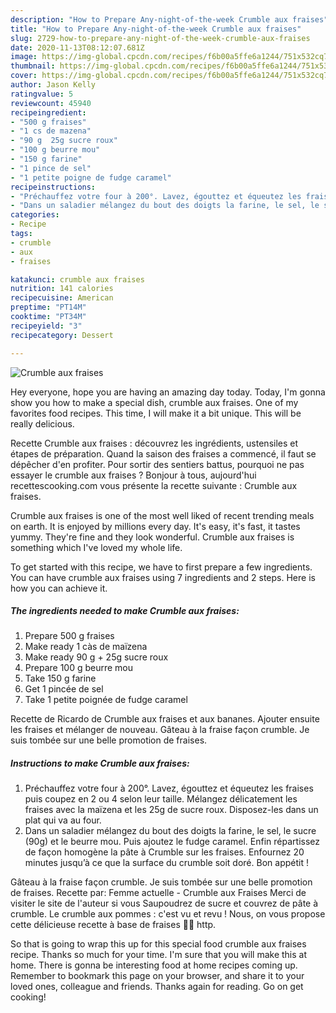 ```yaml
---
description: "How to Prepare Any-night-of-the-week Crumble aux fraises"
title: "How to Prepare Any-night-of-the-week Crumble aux fraises"
slug: 2729-how-to-prepare-any-night-of-the-week-crumble-aux-fraises
date: 2020-11-13T08:12:07.681Z
image: https://img-global.cpcdn.com/recipes/f6b00a5ffe6a1244/751x532cq70/crumble-aux-fraises-photo-principale-de-la-recette.jpg
thumbnail: https://img-global.cpcdn.com/recipes/f6b00a5ffe6a1244/751x532cq70/crumble-aux-fraises-photo-principale-de-la-recette.jpg
cover: https://img-global.cpcdn.com/recipes/f6b00a5ffe6a1244/751x532cq70/crumble-aux-fraises-photo-principale-de-la-recette.jpg
author: Jason Kelly
ratingvalue: 5
reviewcount: 45940
recipeingredient:
- "500 g fraises"
- "1 cs de mazena"
- "90 g  25g sucre roux"
- "100 g beurre mou"
- "150 g farine"
- "1 pince de sel"
- "1 petite poigne de fudge caramel"
recipeinstructions:
- "Préchauffez votre four à 200°. Lavez, égouttez et équeutez les fraises puis coupez en 2 ou 4 selon leur taille. Mélangez délicatement les fraises avec la maïzena et les 25g de sucre roux. Disposez-les dans un plat qui va au four."
- "Dans un saladier mélangez du bout des doigts la farine, le sel, le sucre (90g) et le beurre mou. Puis ajoutez le fudge caramel. Enfin répartissez de façon homogène la pâte à Crumble sur les fraises. Enfournez 20 minutes jusqu’à ce que la surface du crumble soit doré. Bon appétit !"
categories:
- Recipe
tags:
- crumble
- aux
- fraises

katakunci: crumble aux fraises 
nutrition: 141 calories
recipecuisine: American
preptime: "PT14M"
cooktime: "PT34M"
recipeyield: "3"
recipecategory: Dessert

---
```



![Crumble aux fraises](https://img-global.cpcdn.com/recipes/f6b00a5ffe6a1244/751x532cq70/crumble-aux-fraises-photo-principale-de-la-recette.jpg)

Hey everyone, hope you are having an amazing day today. Today, I'm gonna show you how to make a special dish, crumble aux fraises. One of my favorites food recipes. This time, I will make it a bit unique. This will be really delicious.

Recette Crumble aux fraises : découvrez les ingrédients, ustensiles et étapes de préparation. Quand la saison des fraises a commencé, il faut se dépêcher d&#39;en profiter. Pour sortir des sentiers battus, pourquoi ne pas essayer le crumble aux fraises ? Bonjour à tous, aujourd&#39;hui recettescooking.com vous présente la recette suivante : Crumble aux fraises.

Crumble aux fraises is one of the most well liked of recent trending meals on earth. It is enjoyed by millions every day. It's easy, it's fast, it tastes yummy. They're fine and they look wonderful. Crumble aux fraises is something which I've loved my whole life.


To get started with this recipe, we have to first prepare a few ingredients. You can have crumble aux fraises using 7 ingredients and 2 steps. Here is how you can achieve it.

<!--inarticleads1-->

##### The ingredients needed to make Crumble aux fraises:

1. Prepare 500 g fraises
1. Make ready 1 càs de maïzena
1. Make ready 90 g + 25g sucre roux
1. Prepare 100 g beurre mou
1. Take 150 g farine
1. Get 1 pincée de sel
1. Take 1 petite poignée de fudge caramel


Recette de Ricardo de Crumble aux fraises et aux bananes. Ajouter ensuite les fraises et mélanger de nouveau. Gâteau à la fraise façon crumble. Je suis tombée sur une belle promotion de fraises. 

<!--inarticleads2-->

##### Instructions to make Crumble aux fraises:

1. Préchauffez votre four à 200°. Lavez, égouttez et équeutez les fraises puis coupez en 2 ou 4 selon leur taille. Mélangez délicatement les fraises avec la maïzena et les 25g de sucre roux. Disposez-les dans un plat qui va au four.
1. Dans un saladier mélangez du bout des doigts la farine, le sel, le sucre (90g) et le beurre mou. Puis ajoutez le fudge caramel. Enfin répartissez de façon homogène la pâte à Crumble sur les fraises. Enfournez 20 minutes jusqu’à ce que la surface du crumble soit doré. Bon appétit !


Gâteau à la fraise façon crumble. Je suis tombée sur une belle promotion de fraises. Recette par: Femme actuelle - Crumble aux Fraises Merci de visiter le site de l&#39;auteur si vous Saupoudrez de sucre et couvrez de pâte à crumble. Le crumble aux pommes : c&#39;est vu et revu ! Nous, on vous propose cette délicieuse recette à base de fraises 🍓😋 http. 

So that is going to wrap this up for this special food crumble aux fraises recipe. Thanks so much for your time. I'm sure that you will make this at home. There is gonna be interesting food at home recipes coming up. Remember to bookmark this page on your browser, and share it to your loved ones, colleague and friends. Thanks again for reading. Go on get cooking!
